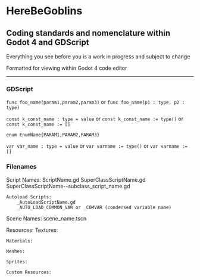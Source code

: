# HereBeGoblins
## Coding standards and nomenclature within Godot 4 and GDScript

Everything you see before you is a work in progress and subject to change

Formatted for viewing within Godot 4 code editor

___

### GDScript

`func foo_name(param1,param2,param3)` or `func foo_name(p1 : type, p2 : type)`

`const k_const_name : type = value` or `const k_const_name := type()` or `const k_const_name := []` 

`enum EnumName{PARAM1,PARAM2,PARAM3}`

`var var_name : type = value` or `var varname := type()` or `var varname := []` 


### Filenames
Script Names:
	ScriptName.gd
	SuperClassScriptName.gd
		SuperClassScriptName--subclass_script_name.gd
	
	Autoload Scripts:
		_AutoLoadScriptName.gd
		_AUTO_LOAD_COMMON_VAR or _COMVAR (condensed variable name)
 
Scene Names:
	scene_name.tscn

Resources:
	Textures:
		
	Materials:
		
	Meshes:
		
	Sprites:
		
	Custom Resources:
		


